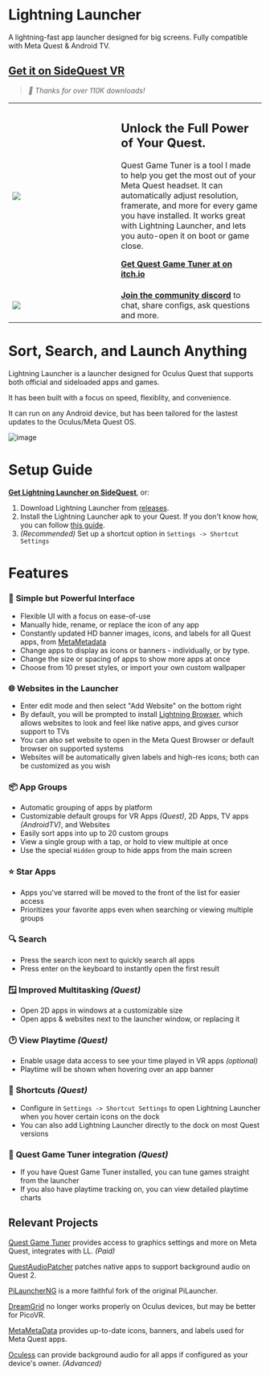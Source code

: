 # Lightning Launcher
A lightning-fast app launcher designed for big screens. Fully compatible with Meta Quest & Android TV.
## [Get it on SideQuest VR](https://sidequestvr.com/app/21783)
> *🎉  Thanks for over 110K downloads!*

<table>
<tr>
<td width=200>
<a href="https://threethan.itch.io/quest-game-tuner"> <img src="https://img.itch.zone/aW1nLzE4MDU4MDcxLnBuZw==/180x143%23c/ll1mKs.png"/> </a>
</td>
<td>
<h2>Unlock the Full Power of Your Quest.</h2><div class="button_row">

 Quest Game Tuner is a tool I made to help you get the most out of your Meta Quest headset. It can automatically adjust resolution, framerate, and more for every game you have installed. It works great with Lightning Launcher, and lets you auto-open it on boot or game close.

**[Get Quest Game Tuner at on itch.io](https://threethan.itch.io/quest-game-tuner)**
</td>
</tr>
<tr>
 <td>
  <a href="https://discord.gg/xG8EG2VxeS">
  <img src="https://github.com/user-attachments/assets/d9c7101a-87d4-4891-9a68-24fa1e4401e6"/>
  </a>
 </td>
 <td>
    <b><a href="https://discord.gg/xG8EG2VxeS">Join the community discord</a></b> to chat, share configs, ask questions and more.
 </td>
</tr>
</table>

# Sort, Search, and Launch Anything
Lightning Launcher is a launcher designed for Oculus Quest that supports both official and sideloaded apps and games.

It has been built with a focus on speed, flexiblity, and convenience.

It can run on any Android device, but has been tailored for the lastest updates to the Oculus/Meta Quest OS.

![image](https://github.com/threethan/LightningLauncher/assets/12588584/5a0acec5-2102-4afe-adb3-0f7bb4972623)

# Setup Guide
**[Get Lightning Launcher on SideQuest](https://sidequestvr.com/app/21783)**, or:
1. Download Lightning Launcher from [releases](https://github.com/threethan/LightningLauncher/releases/latest).
2. Install the Lightning Launcher apk to your Quest. If you don't know how, you can follow [this guide](https://web.archive.org/web/20240512232356/https://innovate.it.miami.edu/_assets/pdf/tutorial-for-installing-app.pdf).
3. *(Recommended)* Set up a shortcut option in `Settings -> Shortcut Settings`

# Features
### 🎨 **Simple but Powerful Interface**
- Flexible UI with a focus on ease-of-use
- Manually hide, rename, or replace the icon of any app
- Constantly updated HD banner images, icons, and labels for all Quest apps, from [MetaMetadata](https://github.com/threethan/MetaMetadata)
- Change apps to display as icons or banners - individually, or by type.
- Change the size or spacing of apps to show more apps at once
- Choose from 10 preset styles, or import your own custom wallpaper

### 🌐 **Websites in the Launcher**
- Enter edit mode and then select "Add Website" on the bottom right
- By default, you will be prompted to install [Lightning Browser](https://github.com/threethan/LightningBrowser), which allows websites to look and feel like native apps, and gives cursor support to TVs
- You can also set website to open in the Meta Quest Browser or default browser on supported systems
- Websites will be automatically given labels and high-res icons; both can be customized as you wish

### 📦 **App Groups**
- Automatic grouping of apps by platform
- Customizable default groups for VR Apps _(Quest)_, 2D Apps, TV apps _(AndroidTV)_, and Websites
- Easily sort apps into up to 20 custom groups
- View a single group with a tap, or hold to view multiple at once
- Use the special `Hidden` group to hide apps from the main screen

### ⭐ **Star Apps**
- Apps you've starred will be moved to the front of the list for easier access
- Prioritizes your favorite apps even when searching or viewing multiple groups 

### 🔍 **Search**
- Press the search icon next to quickly search all apps
- Press enter on the keyboard to instantly open the first result

### 🪟 **Improved Multitasking** _(Quest)_
- Open 2D apps in windows at a customizable size
- Open apps & websites next to the launcher window, or replacing it

### 🕑 **View Playtime** _(Quest)_
- Enable usage data access to see your time played in VR apps *(optional)*
- Playtime will be shown when hovering over an app banner

### 🔗 **Shortcuts** _(Quest)_
- Configure in `Settings -> Shortcut Settings` to open Lightning Launcher when you hover certain icons on the dock
- You can also add Lightning Launcher directly to the dock on most Quest versions

### 🏅 **Quest Game Tuner integration** _(Quest)_
- If you have Quest Game Tuner installed, you can tune games straight from the launcher
- If you also have playtime tracking on, you can view detailed playtime charts 

## Relevant Projects
[Quest Game Tuner](https://github.com/threethan/Quest-Game-Tuner) provides access to graphics settings and more on Meta Quest, integrates with LL. *(Paid)*

[QuestAudioPatcher](https://github.com/threethan/QuestAudioPatcher) patches native apps to support background audio on Quest 2. 

[PiLauncherNG](https://github.com/ValentineShilov/PiLauncherNG) is a more faithful fork of the original PiLauncher.

[DreamGrid](https://github.com/basti564/DreamGrid) no longer works properly on Oculus devices, but may be better for PicoVR.

[MetaMetaData](https://github.com/threethan/MetaMetadata) provides up-to-date icons, banners, and labels used for Meta Quest apps. 

[Oculess](https://github.com/basti564/Oculess) can provide background audio for all apps if configured as your device's owner. *(Advanced)*
